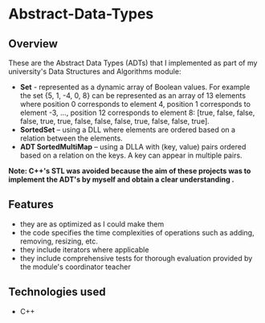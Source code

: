 # Abstract-Data-Types

## Overview
These are the Abstract Data Types (ADTs) that I implemented as part of my university's Data Structures and Algorithms module:
- **Set** - represented as a dynamic array of Boolean values. For example the set {5, 1, -4, 0, 8} can be represented as an array of 13 elements where position 0 corresponds to element 4, position 1 corresponds to element -3, …, position 12 corresponds to element 8: [true, false, false, false, true, true, false, false, false, true, false, false, true].
- **SortedSet** – using a DLL where elements are ordered based on a relation between the elements.
- **ADT SortedMultiMap** – using a DLLA with (key, value) pairs ordered based on a relation on the keys. A key can appear in multiple pairs.

**Note: C++'s STL was avoided because the aim of these projects was to implement the ADT's by myself and obtain a clear understanding .**

## Features
- they are as optimized as I could make them
- the code specifies the time complexities of operations such as adding, removing, resizing, etc.
- they include iterators where applicable
- they include comprehensive tests for thorough evaluation provided by the module's coordinator teacher

  
## Technologies used
- C++
